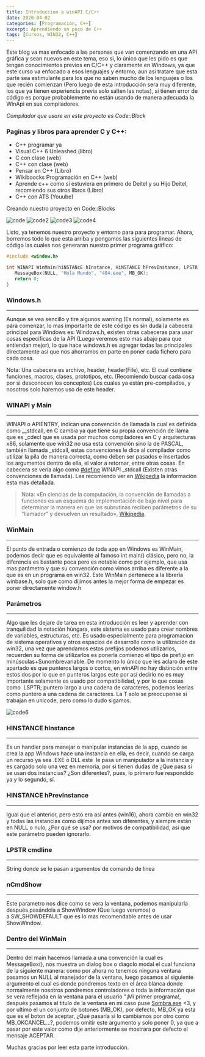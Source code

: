 ```yaml
---
title: Introduccion a winAPI C/C++
date: 2020-04-02
categories: [Programación, C++]
excerpt: Aprendiendo un poco de C++
tags: [Cursos, WIN32, C++]
---
```


Este blog va mas enfocado a las personas que van comenzando en una API gráfica y sean nuevos en este tema, eso si, lo único que les pido es que tengan conocimientos previos en C/C++ y claramente en Windows, ya que este curso va enfocado a esos lenguajes y entorno, aun así tratare que esta parte sea estimulante para los que no saben mucho de los lenguajes o los que recién comienzan (Pero luego de esta introducción sera muy diferente, los que ya tienen experiencia previa solo salten las notas), si tienen error de código es porque probablemente no están usando de manera adecuada la WinApi en sus compiladores.

_Compilador que usare en este proyecto es Code::Block_

### Paginas y libros para aprender C y C++:

- C++ programar ya
- Visual C++ 6 Unleashed (libro)
- C con clase (web)
- C++ con clase (web)
- Pensar en C++ (Libro)
- Wikiboocks Programación en C++ (web)
- Aprende c++ como si estuviera en primero de Deitel y su Hijo Deitel, recomiendo sus otros libros (Libro)
- C++ con ATS (Youube)

Creando nuestro proyecto en Code::Blocks

![code](/assets/img/post/25/code1.jpg)
![code2](/assets/img/post/25/code2.jpg)
![code3](/assets/img/post/25/code3.jpg)
![code4](/assets/img/post/25/code1.jpg)

Listo, ya tenemos nuestro proyecto y entorno para para programar. Ahora, borremos todo lo que esta arriba y pongamos las siguientes lineas de código las cuales nos generaran nuestro primer programa gráfico:

```c++
#include <window.h>

int WINAPI WinMain(hiNSTANcE hInstance, HiNSTANCE hPrevInstance, LPSTR lpCmdLine, int nCmdShow){
   MessageBox(NULL, "Hola Mundo", "404.exe", MB_OK);
   return 0;
}
```  

### Windows.h
----

Aunque se vea sencillo y tire algunos warning (Es normal), solamente es para comenzar, lo mas importante de este código es sin duda la cabecera principal para Windows es: Windows.h, existen otras cabeceras para usar cosas especificas de la API (Luego veremos esto mas abajo para que entiendan mejor), lo que hace windows.h es agregar todas las principales directamente así que nos ahorramos en parte en poner cada fichero para cada cosa.

Nota: Una cabecera es archivo, header, header(File), etc. El cual contiene funciones, macros, clases, prototipos, etc. (Recomiendo buscar cada cosa por si desconocen los conceptos) Los cuales ya están pre-compilados, y nosotros solo haremos uso de este header.

### WINAPI y Main
----

WINAPI o APIENTRY, indican una convención de llamada la cual es definida como __stdcall, en C cambia ya que tiene su propia convención de llama que es _cdecl que es usada por muchos compiladores en C y arquitecturas x86, solamente que win32 no usa esta convención sino la de PASCAL, también llamada _stdcall, estas convenciones le dice al compilador como utilizar la pila de manera correcta, como deben ser pasados e insertados los argumentos dentro de ella, el valor a retornar, entre otras cosas. En cabecera se vería algo como [#define](https://aminoapps.com/c/world-hackin/tag/define/) WINAPI _stdcall (Existen otras convenciones de llamada). Les recomiendo ver en [Wikipedia](https://en.wikipedia.org/wiki/X86_calling_conventions) la información esta mas detallada.

> Nota: «En ciencias de la computación, la convención de llamadas a funciones es un esquema de implementación de bajo nivel para determinar la manera en que las subrutinas reciben parámetros de su "llamador" y devuelven un resultado», [Wikipedia](https://es.wikipedia.org/wiki/Convenci%C3%B3n_de_llamada_a_funci%C3%B3n).

### WinMain
----

El punto de entrada o comienzo de toda app en Windows es WinMain, podemos decir que es equivalente al famoso int main() clásico, pero no, la diferencia es bastante poca pero es notable como por ejemplo, que usa mas parámetro y que su convención como vimos arriba es diferente a la que es en un programa en win32. Este WinMain pertenece a la librería winbase.h, solo que como dijimos antes la mejor forma de empezar es poner directamente window.h

### Parámetros
----

Algo que les dejare de tarea en esta introducción es leer y aprender con tranquilidad la notación húngara, este sistema es usado para crear nombres de variables, estructuras, etc. Es usado especialmente para programacion de sistema operativos y otros espacios de desarrollo como la utilización de win32, una vez que aprendamos estos prefijos podemos utilizarlos, recuerden su forma de utilizarlos es ponerla comienzo el tipo de prefijo en minúsculas+Sunombrevariable. De momento lo único que les aclaro de este apartado es que punteros largos o cortos, en winAPI no hay distinción entre estos dos por lo que en punteros largos este por así decirlo no es muy importante solamente es usado por compatibilidad, y por lo que cosas como  LSPTR; puntero largo a una cadena de caracteres, podemos leerlas como puntero a una cadena de caracteres. La T solo se preocupense si trabajan en unicode, pero como lo dudo sigamos.

![code6](/assets/img/post/25/code6.jpg)  

### HINSTANCE hInstance
----

Es un handler para manejar o manipular instancias de la app, cuando se crea la app Windows hace una instancia en ella, es decir, cuando se carga un recurso ya sea .EXE o DLL este  le pasa un manipulador a la instancia y es cargado solo una vez en memoria, por si tienen dudas de ¿Que pasa si se usan dos instancias? ¿Son diferentes?, pues, lo primero fue respondido ya y lo segundo, sí.

### HINSTANCE hPrevInstance
----

Igual que el anterior, pero esto era así antes (win16), ahora cambio en win32 y todas las instancias como dijimos antes son diferentes, y siempre están en NULL o nulo, ¿Por qué se usa? por motivos de compatibilidad, así que este parámetro pueden ignorarlo.

### LPSTR cmdline
----

String donde se le pasan argumentos de comando de linea

### nCmdShow
----

Este parametro nos dice como se vera la ventana, podemos manipularla después pasándola a ShowWindow (Que luego veremos) o a SW_SHOWDEFAULT que es lo mas recomendable antes de usar ShowWindow.

### Dentro del WinMain
----

Dentro del main hacemos llamada a una convención la cual es MessageBox(), nos muestra un dialog box o diagolo modal el cual funciona de la siguiente manera: como por ahora no tenemos ninguna ventana pasamos un NULL al manejador de la ventana, luego pasamos al siguiente argumento el cual es donde pondremos texto en el área blanca donde normalmente nosotros pondremos controladores o toda la información que se vera reflejada en la ventana para el usuario "¡Mi primer programa!, después pasamos al titulo de la ventana en mi caso puse [Sombra.exe](http://sombra.exe/) <3, y por ultimo el un conjunto de botones (MB_OK), por defecto, MB_OK ya esta que es el boton de aceptar, ¿Qué pasaría si lo cambiamos por otro como MB_OKCANCEL...?, podemos omitir este argumento y solo poner 0, ya que a pasar por este valor como dije anteriormente se mostrara por defecto el mensaje ACEPTAR.

Muchas gracias por leer esta parte introducción.